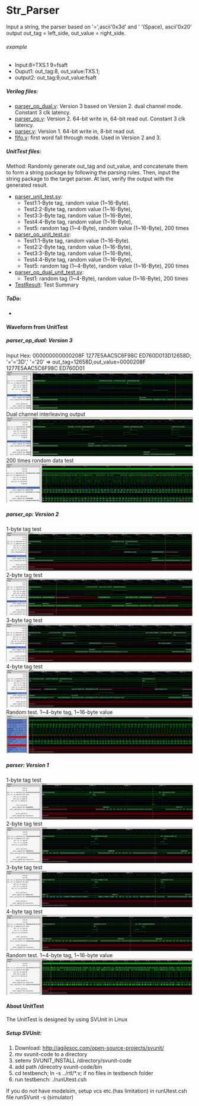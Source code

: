 # Str_Parser
Input a string, the parser based on '=',ascii'0x3d' and ' '(Space), ascii'0x20' output out_tag = left_side, out_value = right_side.
###### example
- Input:8=TXS.1 9=fsaft 
- Ouput1: out_tag:8, out_value:TXS.1; 
- output2: out_tag:9,out_value:fsaft
##### Verilog files:
- [parser_op_dual.v](rtl/parser_op_dual.v): Version 3 based on Version 2. dual channel mode. Constant 3 clk latency.
- [parser_op.v](rtl/parser_op.v): Version 2. 64-bit write in, 64-bit read out. Constant 3 clk latency.
- [parser.v](rtl/parser.v): Version 1. 64-bit write in, 8-bit read out.
- [fifo.v](rtl/fifo.v): first word fall through mode. Used in Version 2 and 3.
##### UnitTest files:
Method: Randomly generate out_tag and out_value, and concatenate them to form a string package by following the parsing rules. Then, input the string package to the target parser. At last, verify the output with the generated result.
- [parser_unit_test.sv](testbench/parser_unit_test.sv): 
  - Test1:1-Byte tag, random value (1~16-Byte). 
  - Test2:2-Byte tag, random value (1~16-Byte), 
  - Test3:3-Byte tag, random value (1~16-Byte),
  - Test4:4-Byte tag, random value (1~16-Byte), 
  - Test5: random tag (1~4-Byte), random value (1~16-Byte), 200 times
- [parser_op_unit_test.sv](testbench/parser_op_unit_test.sv): 
  - Test1:1-Byte tag, random value (1~16-Byte). 
  - Test2:2-Byte tag, random value (1~16-Byte), 
  - Test3:3-Byte tag, random value (1~16-Byte),
  - Test4:4-Byte tag, random value (1~16-Byte), 
  - Test5: random tag (1~4-Byte), random value (1~16-Byte), 200 times
- [parser_op_dual_unit_test.sv](testbench/parser_op_dual_unit_test.sv): 
  - Test1: random tag (1~4-Byte), random value (1~16-Byte), 200 times
- [TestResult](testbench/TestResult): Test Summary
##### ToDo:
- 

#### Waveform from UnitTest
##### parser_op_dual: Version 3
Input Hex: 000000000000208F 1277E5AAC5C6F98C ED760D013D12658D; '='='3D',' '='20' => out_tag=12658D,out_value=0000208F 1277E5AAC5C6F98C ED760D01
![alt text](https://github.com/xxxbano/Str_Parser/blob/master/doc/fig2.png "Logo Title Text 1")
Dual channel interleaving output
![alt text](https://github.com/xxxbano/Str_Parser/blob/master/doc/fig1.png "Logo Title Text 1")
200 times rondom data test
![alt text](https://github.com/xxxbano/Str_Parser/blob/master/doc/fig3.png "Logo Title Text 1")

##### parser_op: Version 2
1-byte tag test
![alt text](https://github.com/xxxbano/Str_Parser/blob/master/doc/fig4.png "Logo Title Text 1")
2-byte tag test
![alt text](https://github.com/xxxbano/Str_Parser/blob/master/doc/fig5.png "Logo Title Text 1")
3-byte tag test
![alt text](https://github.com/xxxbano/Str_Parser/blob/master/doc/fig6.png "Logo Title Text 1")
4-byte tag test
![alt text](https://github.com/xxxbano/Str_Parser/blob/master/doc/fig7.png "Logo Title Text 1")
Random test. 1~4-byte tag, 1~16-byte value
![alt text](https://github.com/xxxbano/Str_Parser/blob/master/doc/fig8.png "Logo Title Text 1")

##### parser: Version 1
1-byte tag test
![alt text](https://github.com/xxxbano/Str_Parser/blob/master/doc/fig9.png "Logo Title Text 1")
2-byte tag test
![alt text](https://github.com/xxxbano/Str_Parser/blob/master/doc/fig10.png "Logo Title Text 1")
3-byte tag test
![alt text](https://github.com/xxxbano/Str_Parser/blob/master/doc/fig11.png "Logo Title Text 1")
4-byte tag test
![alt text](https://github.com/xxxbano/Str_Parser/blob/master/doc/fig12.png "Logo Title Text 1")
Random test. 1~4-byte tag, 1~16-byte value
![alt text](https://github.com/xxxbano/Str_Parser/blob/master/doc/fig13.png "Logo Title Text 1")

#### About UnitTest
The UnitTest is designed by using SVUnit in Linux

##### Setup SVUnit:
1. Download: http://agilesoc.com/open-source-projects/svunit/
2. mv svunit-code to a directory
3. setenv SVUNIT_INSTALL /directory/svunit-code 
4. add path /direcotry svunit-code/bin 
5. cd testbench; ln -s ../rtl/*.v; if no files in testbench folder 
6. run testbench: ./runUtest.csh 

If you do not have modelsim, setup vcs etc.(has limitation) in runUtest.csh file
runSVunit -s (simulator)

